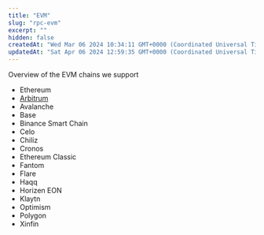 ```yaml
---
title: "EVM"
slug: "rpc-evm"
excerpt: ""
hidden: false
createdAt: "Wed Mar 06 2024 10:34:11 GMT+0000 (Coordinated Universal Time)"
updatedAt: "Sat Apr 06 2024 12:59:35 GMT+0000 (Coordinated Universal Time)"
---
```

Overview of the EVM chains we support
- Ethereum
- [Arbitrum](/reference/rpc-arbitrum)
- Avalanche
- Base
- Binance Smart Chain
- Celo
- Chiliz
- Cronos
- Ethereum Classic
- Fantom
- Flare
- Haqq
- Horizen EON
- Klaytn
- Optimism
- Polygon
- Xinfin

